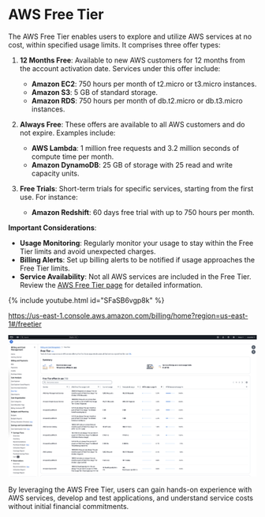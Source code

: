 # AWS Free Tier

The AWS Free Tier enables users to explore and utilize AWS services at no cost, within specified usage limits. It comprises three offer types:

1. **12 Months Free**: Available to new AWS customers for 12 months from the account activation date. Services under this offer include:
   - **Amazon EC2**: 750 hours per month of t2.micro or t3.micro instances.
   - **Amazon S3**: 5 GB of standard storage.
   - **Amazon RDS**: 750 hours per month of db.t2.micro or db.t3.micro instances.

2. **Always Free**: These offers are available to all AWS customers and do not expire. Examples include:
   - **AWS Lambda**: 1 million free requests and 3.2 million seconds of compute time per month.
   - **Amazon DynamoDB**: 25 GB of storage with 25 read and write capacity units.

3. **Free Trials**: Short-term trials for specific services, starting from the first use. For instance:
   - **Amazon Redshift**: 60 days free trial with up to 750 hours per month.

**Important Considerations**:
- **Usage Monitoring**: Regularly monitor your usage to stay within the Free Tier limits and avoid unexpected charges.
- **Billing Alerts**: Set up billing alerts to be notified if usage approaches the Free Tier limits.
- **Service Availability**: Not all AWS services are included in the Free Tier. Review the [AWS Free Tier page](https://aws.amazon.com/free/) for detailed information.


{% include youtube.html id="SFaSB6vgp8k" %}


https://us-east-1.console.aws.amazon.com/billing/home?region=us-east-1#/freetier

![alt text](image-52.png)

By leveraging the AWS Free Tier, users can gain hands-on experience with AWS services, develop and test applications, and understand service costs without initial financial commitments.
